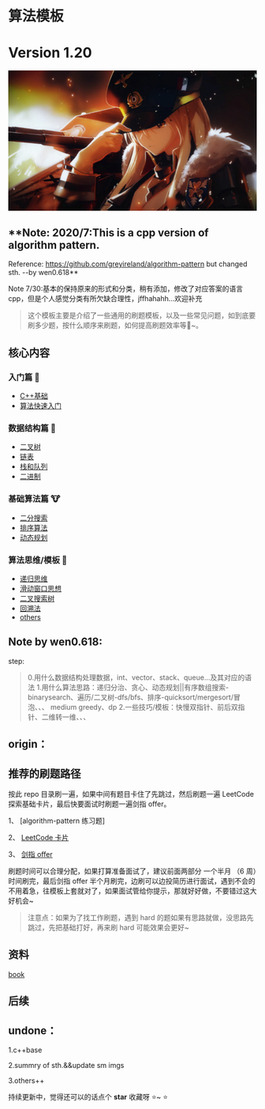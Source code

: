 # 算法模板
# Version 1.20

![来刷题了](./images/bl.png)

## **Note:   2020/7:This is a cpp version of algorithm pattern. 
Reference: https://github.com/greyireland/algorithm-pattern but changed sth. --by wen0.618**

Note 7/30:基本的保持原来的形式和分类，稍有添加，修改了对应答案的语言cpp，但是个人感觉分类有所欠缺合理性，jffhahahh...欢迎补充

> 这个模板主要是介绍了一些通用的刷题模板，以及一些常见问题，如到底要刷多少题，按什么顺序来刷题，如何提高刷题效率等🐶~。



## 核心内容

### 入门篇 🐶

- [C++基础](https://github.com/wen0618/algorithm-pattern-cpp8/blob/master/introduction/C++base.md)
- [算法快速入门](https://github.com/wen0618/algorithm-pattern-cpp8/blob/master/introduction/quickstart.md)

### 数据结构篇 🐰

- [二叉树](https://github.com/wen0618/algorithm-pattern-cpp8/blob/master/data_structure/binary_tree.md)
- [链表](https://github.com/wen0618/algorithm-pattern-cpp8/blob/master/data_structure/linked_list.md)
- [栈和队列](https://github.com/wen0618/algorithm-pattern-cpp8/blob/master/data_structure/stack_queue.md)
- [二进制](https://github.com/wen0618/algorithm-pattern-cpp8/blob/master/data_structure/binary_op.md)

### 基础算法篇 🐮

- [二分搜索](https://github.com/wen0618/algorithm-pattern-cpp8/blob/master/basic_algorithm/binary_search.md)
- [排序算法](https://github.com/wen0618/algorithm-pattern-cpp8/blob/master/basic_algorithm/sort.md)
- [动态规划](https://github.com/wen0618/algorithm-pattern-cpp8/blob/master/basic_algorithm/dp.md)

### 算法思维/模板 🦁

- [递归思维](https://github.com/wen0618/algorithm-pattern-cpp8/blob/master/advanced_algorithm/recursion.md)
- [滑动窗口思想](https://github.com/wen0618/algorithm-pattern-cpp8/blob/master/advanced_algorithm/slide_window.md)
- [二叉搜索树](https://github.com/wen0618/algorithm-pattern-cpp8/blob/master/advanced_algorithm/binary_search_tree.md)
- [回溯法](https://github.com/wen0618/algorithm-pattern-cpp8/blob/master/advanced_algorithm/backtrack.md)
- [others](https://github.com/wen0618/algorithm-pattern-cpp8/blob/master/advanced_algorithm/%E5%9B%BD%E7%A7%91%E5%A4%A7%E8%AE%A1%E7%AE%97%E6%9C%BA%E7%AE%97%E6%B3%95%E8%AE%BE%E8%AE%A1%E7%AC%94%E8%AE%B0)
## Note by wen0.618:

step: 
> 0.用什么数据结构处理数据，int、vector、stack、queue...及其对应的语法
> 1.用什么算法思路：递归分治、贪心、动态规划||有序数组搜索-binarysearch、遍历/二叉树-dfs/bfs、排序-quicksort/mergesort/冒泡、、、  medium greedy、dp
> 2.一些技巧/模板：快慢双指针、前后双指针、二维转一维、、、


## origin：

## 推荐的刷题路径

按此 repo 目录刷一遍，如果中间有题目卡住了先跳过，然后刷题一遍 LeetCode 探索基础卡片，最后快要面试时刷题一遍剑指 offer。


1、 [algorithm-pattern 练习题]


2、 [LeetCode 卡片](https://leetcode-cn.com/explore/)


3、 [剑指 offer](https://leetcode-cn.com/problemset/lcof/)


刷题时间可以合理分配，如果打算准备面试了，建议前面两部分 一个半月 （6 周）时间刷完，最后剑指 offer 半个月刷完，边刷可以边投简历进行面试，遇到不会的不用着急，往模板上套就对了，如果面试管给你提示，那就好好做，不要错过这大好机会~
> 注意点：如果为了找工作刷题，遇到 hard 的题如果有思路就做，没思路先跳过，先把基础打好，再来刷 hard 可能效果会更好~

## 资料

[book](https://github.com/greyireland/awesome-programming-books-1)

## 后续
## undone：
1.c++base

2.summry of sth.&&update sm imgs

3.others++

持续更新中，觉得还可以的话点个 **star** 收藏呀 ⭐️~ ⭐️

